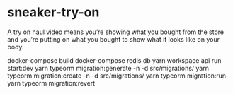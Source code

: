 # sneaker-try-on

A try on haul video means you’re showing what you bought from the store and you’re putting on what you bought to show what it looks like on your body.

docker-compose build
docker-compose redis db
yarn workspace api run start:dev
yarn typeorm migration:generate -n <name> -d src/migrations/
yarn typeorm migration:create -n <name> -d src/migrations/
yarn typeorm migration:run
yarn typeorm migration:revert
